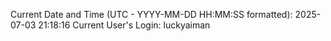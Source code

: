 Current Date and Time (UTC - YYYY-MM-DD HH:MM:SS formatted): 2025-07-03 21:18:16
Current User's Login: luckyaiman
